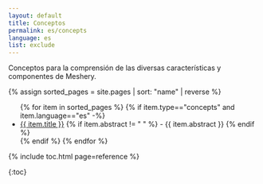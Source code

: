 ```yaml
---
layout: default
title: Conceptos
permalink: es/concepts
language: es
list: exclude
---
```


Conceptos para la comprensión de las diversas características y componentes de Meshery.

{% assign sorted_pages = site.pages | sort: "name" | reverse %}

<ul>
    {% for item in sorted_pages %}
    {% if item.type=="concepts" and item.language=="es" -%}
      <li><a href="{{ site.baseurl }}{{ item.url }}">{{ item.title }}</a>
      {% if item.abstract != " " %}
        -  {{ item.abstract }}
      {% endif %}
      </li>
      {% endif %}
    {% endfor %}
</ul>

{% include toc.html page=reference %}

{:toc}
